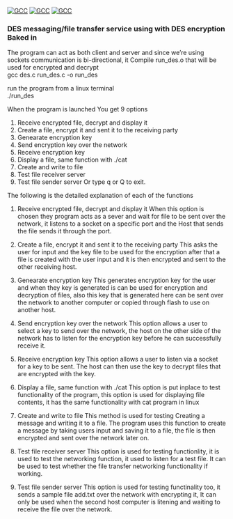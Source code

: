 
[![GCC](https://img.shields.io/badge/C%20-Programming-brightgreen.svg)](https://github.com/msjahun/desProjectLab)
[![GCC](https://img.shields.io/badge/DES-Encryption-red.svg)](https://github.com/msjahun/desProjectLab)
[![GCC](https://img.shields.io/badge/gcc-compiler-orange.svg)](https://github.com/msjahun/desProjectLab)
<h3>DES messaging/file transfer service using with DES encryption Baked in </h3>
The program can act as both client and server and since we’re using sockets communication is bi-directional, 
it Compile run_des.o that will be used for encrypted and decrypt
 <br>gcc  des.c run_des.c -o run_des
 
run the program from  a linux terminal
<br>./run_des

When the program is launched You get 9 options
1.	Receive encrypted file, decrypt and display it
2.	Create a file, encrypt it and sent it to the receiving party
3.	Genearate encryption key
4.	Send encryption key over the network
5.	Receive encryption key
6.	Display a file, same function with ./cat
7.	Create and write to file
8.	Test file receiver server
9.	Test file sender server
Or type q or Q to exit.

The following is the detailed explanation of each of the functions

1. Receive encrypted file, decrypt and display it
	When this option is chosen they program acts as a sever and wait for file to be sent over the network, it listens to a socket on a specific port and the Host that sends the file sends it through the port.

2. Create a file, encrypt it and sent it to the receiving party
	This asks the user for input and the key file to be used for the encryption after that a file is created with the user input and it is then encrypted and sent to the other receiving host.

3. Genearate encryption key
	This generates encryption key for the user and when they key is generated is can be used for encryption and decryption of files, also this key that is generated here can be sent over the network to another computer or copied through flash to use on another host.

4. Send encryption key over the network
	This option allows a user to select a key to send over the network, the host on the other side of the network has to listen for the encryption key before he can successfully receive it.

5. Receive encryption key
	This option allows a user to listen via a socket for a key to be sent. The host can then use the key to decrypt files that are encrypted with the key.

6. Display a file, same function with ./cat
	This option is put inplace to test functionality of the program, this option is used for displaying file contents, it has the same functionality with cat program in linux

7. Create and write to file
	This method is used for testing Creating a message and writing it to a file. The program uses this function to create a message by taking users input and saving it to a file, the file is then encrypted and sent over the network later on.

8. Test file receiver server
	This option is used for testing functionlity, it is used to test the networking function, it used to listen for a test file. It can be used to test whether the file transfer networking functionality if working.

9. Test file sender server
	This option is used for testing functinality too, it sends a sample file add.txt over the network with encrypting it, It can only be used when the second host computer is litening and waiting to receive the file over the network.
